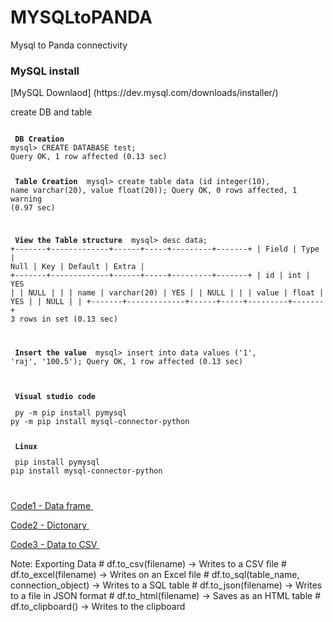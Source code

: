 # MYSQLtoPANDA
Mysql to Panda connectivity 

<h3> MySQL install </h3>
  [MySQL Downlaod] (https://dev.mysql.com/downloads/installer/)
  <p> create DB and table </p>
  
<div class="snippet-clipboard-content position-relative" data-snippet-clipboard-copy-content="MYSQL Managment"><pre><code>
<b> DB Creation </b>
mysql> CREATE DATABASE test;
Query OK, 1 row affected (0.13 sec)

<b> Table Creation </b>
mysql> create table data (id integer(10), name varchar(20), value float(20));
Query OK, 0 rows affected, 1 warning (0.97 sec)

<b> View the Table structure </b>
mysql> desc data;
+-------+-------------+------+-----+---------+-------+
| Field | Type        | Null | Key | Default | Extra |
+-------+-------------+------+-----+---------+-------+
| id    | int         | YES  |     | NULL    |       |
| name  | varchar(20) | YES  |     | NULL    |       |
| value | float       | YES  |     | NULL    |       |
+-------+-------------+------+-----+---------+-------+
3 rows in set (0.13 sec)

<b> Insert the value </b>
mysql> insert into data values ('1', 'raj', '100.5');
Query OK, 1 row affected (0.13 sec)
</code></pre></div>

<div class="snippet-clipboard-content position-relative" data-snippet-clipboard-copy-content="Package configuration"><pre><code>
<b> Visual studio code </b>
<p> py -m pip install pymysql
py -m pip install mysql-connector-python </p>
<b> Linux </b>
<p> pip install pymysql
pip install mysql-connector-python </p>
</code></pre></div>


<p><a href="https://github.com/rajkumarrt/MYSQLtoPANDA/blob/main/mysql_dataframe.py"> Code1 - Data frame </a>&nbsp;</p>
  
<p><a href="https://github.com/rajkumarrt/MYSQLtoPANDA/blob/main/mysql_dict.py"> Code2 - Dictonary </a>&nbsp;</p>
  
<p><a href="https://github.com/rajkumarrt/MYSQLtoPANDA/blob/main/MYSQL_CSV.py"> Code3 - Data to CSV </a>&nbsp;</p>

<p> Note: Exporting Data 
# df.to_csv(filename) -> Writes to a CSV file
# df.to_excel(filename) -> Writes on an Excel file
# df.to_sql(table_name, connection_object) -> Writes to a SQL table
# df.to_json(filename) -> Writes to a file in JSON format
# df.to_html(filename) -> Saves as an HTML table
# df.to_clipboard() -> Writes to the clipboard
  </p>

  
